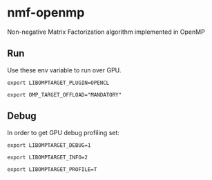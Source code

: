 # nmf-openmp
Non-negative Matrix Factorization algorithm implemented in OpenMP

## Run
Use these env variable to run over GPU.

`export LIBOMPTARGET_PLUGIN=OPENCL`

`export OMP_TARGET_OFFLOAD="MANDATORY"`


## Debug
In order to get GPU debug profiling set:

`export LIBOMPTARGET_DEBUG=1`

`export LIBOMPTARGET_INFO=2`

`export LIBOMPTARGET_PROFILE=T`